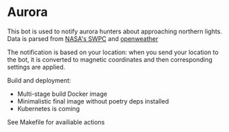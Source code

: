 # Aurora

This bot is used to notify aurora hunters about approaching northern lights.
Data is parsed from [NASA's SWPC](https://www.swpc.noaa.gov/) and [openweather](https://openweathermap.org/)

The notification is based on your location: when you send your location to the bot, it is converted to magnetic coordinates and then
corresponding settings are applied.

Build and deployment:

- Multi-stage build Docker image
- Minimalistic final image without poetry deps installed
- Kubernetes is coming

See Makefile for availiable actions







